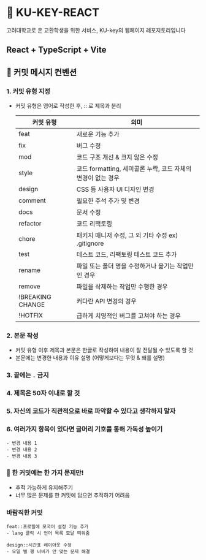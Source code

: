 # 🍪 KU-KEY-REACT
고려대학교로 온 교환학생을 위한 서비스, KU-key의 웹페이지 레포지토리입니다

## React + TypeScript + Vite

## 🖤 커밋 메시지 컨벤션

### 1. 커밋 유형 지정

- 커밋 유형은 영어로 작성한 후, :: 로 제목과 분리
    
    
    | 커밋 유형 | 의미 |
    | --- | --- |
    | feat | 새로운 기능 추가 |
    | fix | 버그 수정 |
    | mod | 코드 구조 개선 & 크지 않은 수정 |
    | style | 코드 formatting, 세미콜론 누락, 코드 자체의 변경이 없는 경우 |
    | design | CSS 등 사용자 UI 디자인 변경 |
    | comment | 필요한 주석 추가 및 변경 |
    | docs | 문서 수정 |
    | refactor | 코드 리팩토링 |
    | chore | 패키지 매니저 수정, 그 외 기타 수정 ex) .gitignore |
    | test | 테스트 코드, 리팩토링 테스트 코드 추가 |
    | rename | 파일 또는 폴더 명을 수정하거나 옮기는 작업만인 경우 |
    | remove | 파일을 삭제하는 작업만 수행한 경우 |
    | !BREAKING CHANGE | 커다란 API 변경의 경우 |
    | !HOTFIX | 급하게 치명적인 버그를 고쳐야 하는 경우 |

### 2. 본문 작성

- 커밋 유형 이후 제목과 본문은 한글로 작성하여 내용이 잘 전달될 수 있도록 할 것
- 본문에는 변경한 내용과 이유 설명 (어떻게보다는 무엇 & 왜를 설명)

### 3. 끝에는 `.` 금지

### 4. 제목은 50자 이내로 할 것

### 5. 자신의 코드가 직관적으로 바로 파악할 수 있다고 생각하지 말자

### 6. 여러가지 항목이 있다면 글머리 기호를 통해 가독성 높이기

```
- 변경 내용 1
- 변경 내용 2
- 변경 내용 3
```

### 🖤 한 커밋에는 한 가지 문제만!

- 추적 가능하게 유지해주기
- 너무 많은 문제를 한 커밋에 담으면 추적하기 어려움

### 바람직한 커밋

```
feat::프로필에 모국어 설정 기능 추가
- lang 클릭 시 언어 목록 모달 띄워줌

design::시간표 레이아웃 수정
- 요일 별 행 너비가 안 맞는 문제 해결
```
